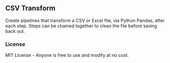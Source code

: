 ## CSV Transform

Create pipelines that transform a CSV or Excel file, via Python Pandas, after each step.  Steps can be chained together to clean the file before saving back out.

### License

MIT License - Anyone is free to use and modify at no cost.
